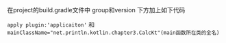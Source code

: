 在project的build.gradle文件中 group和version 下方加上如下代码

`apply plugin:'applicaiton'` 和 `mainClassName="net.println.kotlin.chapter3.CalcKt"(main函数所在类的全名)`

